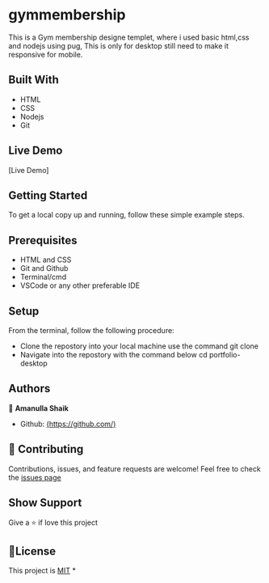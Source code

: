 # gymmembership
This is a Gym membership designe templet, where i used basic html,css and nodejs using pug, This is only for desktop still need to make it responsive for mobile.
## Built With
* HTML
* CSS
* Nodejs
* Git

## Live Demo 

[Live Demo]

## Getting Started

To get a local copy up and running, follow these simple example steps.

## Prerequisites
* HTML and CSS
* Git and Github
* Terminal/cmd
* VSCode or any other preferable IDE

## Setup
From the terminal, follow the following procedure:
* Clone the repostory into your local machine
use the command git clone
* Navigate into the repostory with the command below
cd portfolio-desktop

## Authors

👤 **Amanulla Shaik**
* Github: [(https://github.com/)](https://github.com/Amanulla)

## 🤝 Contributing
Contributions, issues, and feature requests are welcome!
Feel free to check the [issues page]([https://github.com/Amanulla/review/issues])
## Show Support
Give a ⭐️ if love this project 
## 📝License
This project is [MIT](https://github.com/Carshy/readme-template/blob/master/MIT.md)
* 
